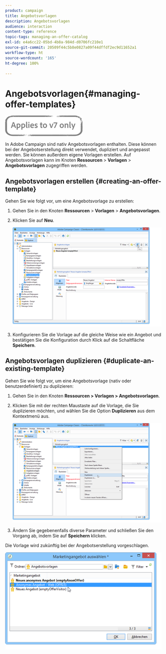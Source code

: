 ```yaml
---
product: campaign
title: Angebotsvorlagen
description: Angebotsvorlagen
audience: interaction
content-type: reference
topic-tags: managing-an-offer-catalog
exl-id: e4a6cc22-05bd-4b8a-984d-d0706fc210e1
source-git-commit: 20509f44c5b8e0827a09f44dffdf2ec9d11652a1
workflow-type: ht
source-wordcount: '165'
ht-degree: 100%

---
```


# Angebotsvorlagen{#managing-offer-templates}

![](../../assets/v7-only.svg)

In Adobe Campaign sind nativ Angebotsvorlagen enthalten. Diese können bei der Angebotserstellung direkt verwendet, dupliziert und angepasst werden. Sie können außerdem eigene Vorlagen erstellen. Auf Angebotsvorlagen kann im Knoten **Ressourcen** > **Vorlagen** > **Angebotsvorlagen** zugegriffen werden.

## Angebotsvorlagen erstellen {#creating-an-offer-template}

Gehen Sie wie folgt vor, um eine Angebotsvorlage zu erstellen:

1. Gehen Sie in den Knoten **Ressourcen** > **Vorlagen** > **Angebotsvorlagen**.
1. Klicken Sie auf **Neu**.

   ![](assets/offer_model_001.png)

1. Konfigurieren Sie die Vorlage auf die gleiche Weise wie ein Angebot und bestätigen Sie die Konfiguration durch Klick auf die Schaltfläche **Speichern**.

## Angebotsvorlagen duplizieren {#duplicate-an-existing-template}

Gehen Sie wie folgt vor, um eine Angebotsvorlage (nativ oder benutzerdefiniert) zu duplizieren:

1. Gehen Sie in den Knoten **Ressourcen > Vorlagen > Angebotsvorlagen**.
1. Klicken Sie mit der rechten Maustaste auf die Vorlage, die Sie duplizieren möchten, und wählen Sie die Option **Duplizieren** aus dem Kontextmenü aus.

   ![](assets/offer_model_002.png)

1. Ändern Sie gegebenenfalls diverse Parameter und schließen Sie den Vorgang ab, indem Sie auf **Speichern** klicken.

Die Vorlage wird zukünftig bei der Angebotserstellung vorgeschlagen.

![](assets/offer_modelcreated_001.png)
